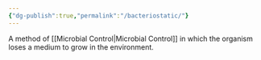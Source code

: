 ```yaml
---
{"dg-publish":true,"permalink":"/bacteriostatic/"}
---
```


A method of [[Microbial Control\|Microbial Control]] in which the organism loses a medium to grow in the environment.